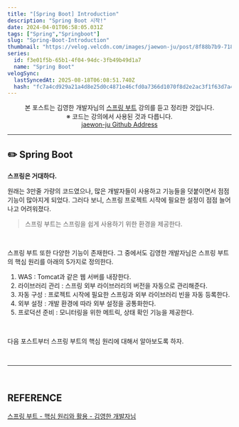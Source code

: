 ```yaml
---
title: "[Spring Boot] Introduction"
description: "Spring Boot 시작!"
date: 2024-04-01T06:58:05.031Z
tags: ["Spring","Springboot"]
slug: "Spring-Boot-Introduction"
thumbnail: "https://velog.velcdn.com/images/jaewon-ju/post/8f88b7b9-7187-468d-b0a7-e158e815a698/image.jpg"
series:
  id: f3e01f5b-65b1-4f04-94dc-3fb49b49d1a7
  name: "Spring Boot"
velogSync:
  lastSyncedAt: 2025-08-18T06:08:51.740Z
  hash: "fc7a4cd929a21a4d8e25d0c4871e46cfd0a7366d1070f8d2e2ac3f1f63d7a498"
---
```


<center>본 포스트는 김영한 개발자님의 <a href = "https://www.inflearn.com/course/%EC%8A%A4%ED%94%84%EB%A7%81%EB%B6%80%ED%8A%B8-%ED%95%B5%EC%8B%AC%EC%9B%90%EB%A6%AC-%ED%99%9C%EC%9A%A9">스프링 부트</a> 강의를 듣고 정리한 것입니다.<br> ※ 코드는 강의에서 사용된 것과 다릅니다.<br> <a href = https://github.com/jaewon-ju/Learning_Spring>jaewon-ju Github Address</a></center>


---


## ✏️ Spring Boot
__스프링은 거대하다.__

원래는 3만줄 가량의 코드였으나, 많은 개발자들이 사용하고 기능들을 덧붙이면서 점점 기능이 많아지게 되었다. 그러다 보니, 스프링 프로젝트 시작에 필요한 설정이 점점 늘어나고 어려워졌다.

> 스프링 부트는 스프링을 쉽게 사용하기 위한 환경을 제공한다.

<br>

스프링 부트 또한 다양한 기능이 존재한다.
그 중에서도 김영한 개발자님은 스프링 부트의 핵심 원리를 아래의 5가지로 정의한다.

1. WAS
: Tomcat과 같은 웹 서버를 내장한다.
2. 라이브러리 관리
: 스프링 외부 라이브러리의 버전을 자동으로 관리해준다.
3. 자동 구성
: 프로젝트 시작에 필요한 스프링과 외부 라이브러리 빈을 자동 등록한다.
4. 외부 설정
: 개발 환경에 따라 외부 설정을 공통화한다.
5. 프로덕션 준비
: 모니터링을 위한 메트릭, 상태 확인 기능을 제공한다.

<br>

다음 포스트부터 스프링 부트의 핵심 원리에 대해서 알아보도록 하자.


<br>

---

<br>

## REFERENCE
<a href = "https://www.inflearn.com/course/%EC%8A%A4%ED%94%84%EB%A7%81%EB%B6%80%ED%8A%B8-%ED%95%B5%EC%8B%AC%EC%9B%90%EB%A6%AC-%ED%99%9C%EC%9A%A9">스프링 부트 - 핵심 원리와 활용 - 김영한 개발자님</a>